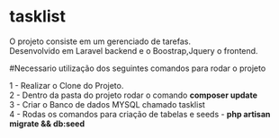 # tasklist
O projeto consiste em um gerenciado de tarefas.<br>
Desenvolvido em Laravel backend e o Boostrap,Jquery o frontend.


#Necessario utilização dos seguintes comandos para rodar o projeto<br>

1 - Realizar o Clone do Projeto.<br>
2 - Dentro da pasta do projeto rodar o comando <b>composer update</b><br>
3 - Criar o Banco de dados MYSQL chamado tasklist<br>
4 - Rodas os comandos para criação de tabelas e seeds - <b>php artisan migrate && db:seed </b><br>
